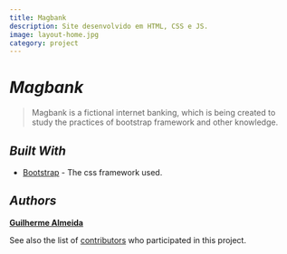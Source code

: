 ```yaml
---
title: Magbank
description: Site desenvolvido em HTML, CSS e JS.
image: layout-home.jpg
category: project
---
```


# *__Magbank__*

>Magbank is a fictional internet banking, which is being created to study the practices of bootstrap framework and other knowledge.

## __*Built With*__

* [Bootstrap](https://getbootstrap.com/) - The css framework used.

## __*Authors*__

[**Guilherme Almeida**](https://guisalmeida.com)

See also the list of [contributors](https://github.com/GuiSAlmeida/magbank/contributors) who participated in this project.